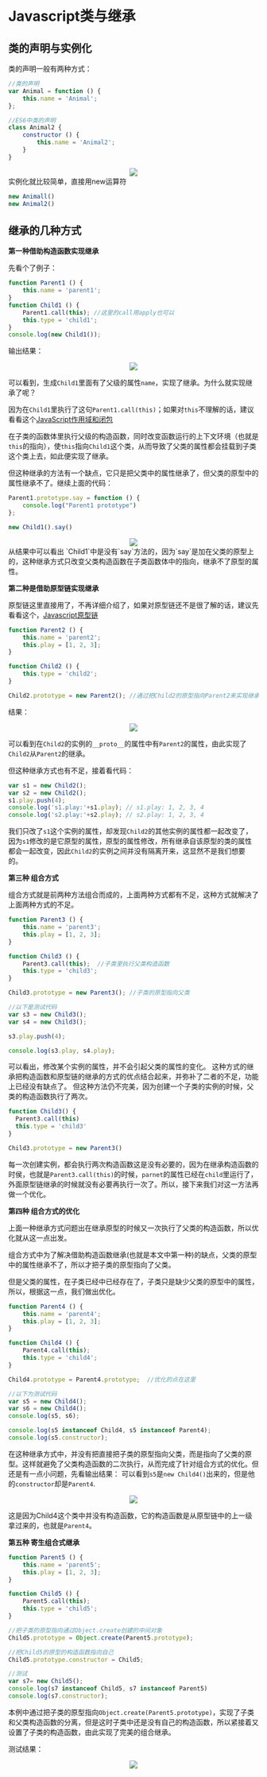 # Javascript类与继承

## 类的声明与实例化
类的声明一般有两种方式：
```js
//类的声明
var Animal = function () {
    this.name = 'Animal';
};

//ES6中类的声明
class Animal2 {
    constructor () {
        this.name = 'Animal2';
    }
}    
```
<div align="center">
  <img src="./class/1.png"/>
</div>
实例化就比较简单，直接用new运算符

```js
new Animall()
new Animal2()
```

## 继承的几种方式


**第一种借助构造函数实现继承**

先看个了例子：
```js
function Parent1 () {
    this.name = 'parent1';
}
function Child1 () {
    Parent1.call(this); //这里的call用apply也可以
    this.type = 'child1';
}
console.log(new Child1());
```

输出结果：
<div align="center">
  <img src="./class/2.png"/>
</div>

可以看到，生成`Child1`里面有了父级的属性`name`，实现了继承。为什么就实现继承了呢？

因为在`Child1`里执行了这句`Parent1.call(this)`；如果对`this`不理解的话，建议看看这个[JavaScript作用域和闭包](https://guiguzigang.github.io/blog/base/js/scopechain.html)

在子类的函数体里执行父级的构造函数，同时改变函数运行的上下文环境（也就是`this`的指向），使`this`指向`Child1`这个类，从而导致了父类的属性都会挂载到子类这个类上去，如此便实现了继承。

但这种继承的方法有一个缺点，它只是把父类中的属性继承了，但父类的原型中的属性继承不了。继续上面的代码：
```js
Parent1.prototype.say = function () {
    console.log("Parent1 prototype")
};

new Child1().say()
```
<div align="center">
  <img src="./class/3.png"/>
</div>
从结果中可以看出 `Child1`中是没有`say`方法的，因为`say`是加在父类的原型上的，这种继承方式只改变父类构造函数在子类函数体中的指向，继承不了原型的属性。

**第二种是借助原型链实现继承**

原型链这里直接用了，不再详细介绍了，如果对原型链还不是很了解的话，建议先看看这个，[Javascript原型链](https://guiguzigang.github.io/blog/base/js/prototype.html)
```js
function Parent2 () {
    this.name = 'parent2';
    this.play = [1, 2, 3];
}

function Child2 () {
    this.type = 'child2';
}

Child2.prototype = new Parent2(); //通过把Child2的原型指向Parent2来实现继承
```
结果：
<div align="center">
  <img src="./class/4.png"/>
</div>

可以看到在`Child2`的实例的`__proto__`的属性中有`Parent2`的属性，由此实现了`Child2`从`Parent2`的继承。

但这种继承方式也有不足，接着看代码：
```js
var s1 = new Child2();
var s2 = new Child2();
s1.play.push(4);
console.log('s1.play:'+s1.play); // s1.play: 1, 2, 3, 4
console.log('s2.play:'+s2.play); // s2.play: 1, 2, 3, 4
```
我们只改了`s1`这个实例的属性，却发现`Child2`的其他实例的属性都一起改变了，因为`s1`修改的是它原型的属性，原型的属性修改，所有继承自该原型的类的属性都会一起改变，因此`Child2`的实例之间并没有隔离开来，这显然不是我们想要的。

**第三种 组合方式**

组合方式就是前两种方法组合而成的，上面两种方式都有不足，这种方式就解决了上面两种方式的不足。
```js
function Parent3 () {
    this.name = 'parent3';
    this.play = [1, 2, 3];
}

function Child3 () {
    Parent3.call(this);  //子类里执行父类构造函数
    this.type = 'child3';
}

Child3.prototype = new Parent3(); //子类的原型指向父类

//以下是测试代码
var s3 = new Child3();
var s4 = new Child3();

s3.play.push(4);

console.log(s3.play, s4.play);
```
可以看出，修改某个实例的属性，并不会引起父类的属性的变化。
这种方式的继承把构造函数和原型链的继承的方式的优点结合起来，并弥补了二者的不足，功能上已经没有缺点了。
但这种方法仍不完美，因为创建一个子类的实例的时候，父类的构造函数执行了两次。
```js
function Child3() {
  Parent3.call(this)
  this.type = 'child3'
}

Child3.prototype = new Parent3()
```
每一次创建实例，都会执行两次构造函数这是没有必要的，因为在继承构造函数的时侯，也就是`Parent3.call(this)`的时候，`parnet`的属性已经在`child`里运行了，外面原型链继承的时候就没有必要再执行一次了。所以，接下来我们对这一方法再做一个优化。

**第四种 组合方式的优化**

上面一种继承方式问题出在继承原型的时候又一次执行了父类的构造函数，所以优化就从这一点出发。

组合方式中为了解决借助构造函数继承(也就是本文中第一种)的缺点，父类的原型中的属性继承不了，所以才把子类的原型指向了父类。

但是父类的属性，在子类已经中已经存在了，子类只是缺少父类的原型中的属性，所以，根据这一点，我们做出优化。
```js
function Parent4 () {
    this.name = 'parent4';
    this.play = [1, 2, 3];
}

function Child4 () {
    Parent4.call(this);
    this.type = 'child4';
}

Child4.prototype = Parent4.prototype;  //优化的点在这里

//以下为测试代码
var s5 = new Child4();
var s6 = new Child4();
console.log(s5, s6);

console.log(s5 instanceof Child4, s5 instanceof Parent4);
console.log(s5.constructor);
```

在这种继承方式中，并没有把直接把子类的原型指向父类，而是指向了父类的原型。这样就避免了父类构造函数的二次执行，从而完成了针对组合方式的优化。但还是有一点小问题，先看输出结果：
可以看到`s5`是`new Child4()`出来的，但是他的`constructor`却是`Parent4`.

<div align="center">
  <img src="./class/6.png">
</div>

这是因为Child4这个类中并没有构造函数，它的构造函数是从原型链中的上一级拿过来的，也就是`Parent4`。

**第五种 寄生组合式继承**

```js
function Parent5 () {
    this.name = 'parent5';
    this.play = [1, 2, 3];
}

function Child5 () {
    Parent5.call(this);
    this.type = 'child5';
}

//把子类的原型指向通过Object.create创建的中间对象
Child5.prototype = Object.create(Parent5.prototype);

//把Child5的原型的构造函数指向自己
Child5.prototype.constructor = Child5;

//测试
var s7= new Child5();
console.log(s7 instanceof Child5, s7 instanceof Parent5)
console.log(s7.constructor);
```
本例中通过把子类的原型指向`Object.create(Parent5.prototype)`，实现了子类和父类构造函数的分离，但是这时子类中还是没有自己的构造函数，所以紧接着又设置了子类的构造函数，由此实现了完美的组合继承。

测试结果：
<div align="center">
  <img src="./class/7.png">
</div>

